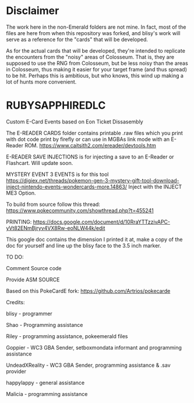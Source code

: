 # Disclaimer
The work here in the non-Emerald folders are not mine. In fact, most of the files are here from when this repository was forked, and blisy's work will serve as a reference for the "cards" that will be developed.

As for the actual cards that will be developed, they're intended to replicate the encounters from the "noisy" areas of Colosseum. That is, they are supposed to use the RNG from Colosseum, but be less noisy than the areas in Colosseum, thus making it easier for your target frame (and thus spread) to be hit. Perhaps this is ambitious, but who knows, this wind up making a lot of hunts more convenient.

# RUBYSAPPHIREDLC
Custom E-Card Events based on Eon Ticket Dissasembly

The E-READER CARDS folder contains printable .raw files which you print with dot code print by firefly
or can use in MGBAs link mode with an E-Reader ROM.  https://www.caitsith2.com/ereader/devtools.htm

E-READER SAVE INJECTIONS is for injecting a save to an E-Reader or Flashcart. Will update soon.

MYSTERY EVENT 3 EVENTS is for this tool
https://digiex.net/threads/pokemon-gen-3-mystery-gift-tool-download-inject-nintendo-events-wondercards-more.14863/
Inject with the INJECT ME3 Option. 


To build from source follow this thread: https://www.pokecommunity.com/showthread.php?t=455241

PRINTING: https://docs.google.com/document/d/10RraYTTzzivAPC-yVt82ENmBjryv4VX8Rw-eoNLW44k/edit

This google doc contains the dimension I printed it at, make a copy of the doc for yourself and 
line up the blisy face to the 3.5 inch marker. 

TO DO:

Comment Source code

Provide ASM SOURCE

Based on this PokeCardE fork: https://github.com/Artrios/pokecarde

Credits:

blisy - programmer

Shao - Programming assistance

Riley - programming assistance, pokeemerald files

Goppier - WC3 GBA Sender, setboxmondata informant and programming assistance

UndeadXReality - WC3 GBA Sender, programming assistance & .sav provider

happylappy - general assistance

Malicia - programming assistance
